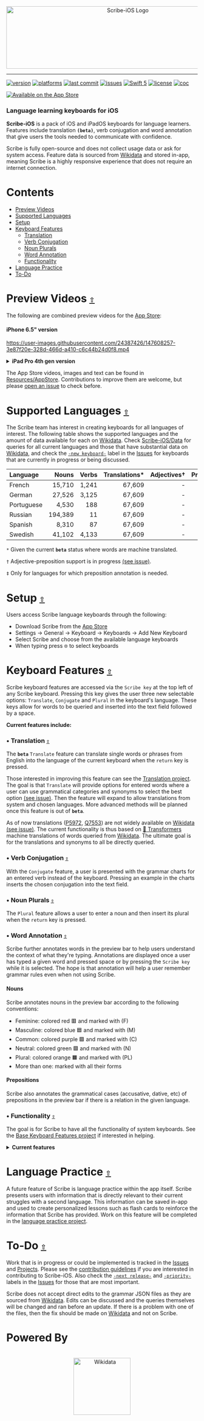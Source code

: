 <div align="center">
  <a href="https://github.com/scribe-org/Scribe-iOS"><img src="https://raw.githubusercontent.com/scribe-org/Scribe-iOS/main/Resources/Scribe/Scribe-iOS_logo_transparent.png" width=624 height=164 alt="Scribe-iOS Logo"></a>
</div>

---

<!---
[![ci](https://img.shields.io/github/workflow/status/scribe-org/Scribe-iOS/CI?logo=github)](https://github.com/scribe-org/Scribe-iOS/actions?query=workflow%3ACI)
--->

[![version](https://img.shields.io/github/v/release/scribe-org/Scribe-iOS?color=%2300550&sort=semver)](https://github.com/scribe-org/Scribe-iOS/releases/)
[![platforms](https://img.shields.io/badge/platforms-iOS%20│%20iPadOS-999999.svg)](https://apps.apple.com/app/scribe-language-keyboards/id1596613886)
[![last commit](https://img.shields.io/github/last-commit/scribe-org/Scribe-iOS)](https://github.com/scribe-org/Scribe-iOS/commits/)
[![issues](https://img.shields.io/github/issues/scribe-org/Scribe-iOS)](https://github.com/scribe-org/Scribe-iOS/issues)
[![Swift 5](https://img.shields.io/badge/Swift-5-blue.svg)](https://github.com/scribe-org/Scribe-iOS/blob/main/CONTRIBUTING.md)
[![license](https://img.shields.io/github/license/scribe-org/Scribe-iOS.svg)](https://github.com/scribe-org/Scribe-iOS/blob/main/LICENSE.txt)
[![coc](https://img.shields.io/badge/coc-Contributor%20Covenant-ff69b4.svg)](https://github.com/scribe-org/Scribe-iOS/blob/main/.github/CODE_OF_CONDUCT.md)

[![Available on the App Store](http://cl.ly/WouG/Download_on_the_App_Store_Badge_US-UK_135x40.svg)](https://apps.apple.com/app/scribe-language-keyboards/id1596613886)

<!---
Also available on [Android](https://github.com/scribe-org/Scribe-Android).
--->

### Language learning keyboards for iOS

**Scribe-iOS** is a pack of iOS and iPadOS keyboards for language learners. Features include translation **`(beta)`**, verb conjugation and word annotation that give users the tools needed to communicate with confidence.

Scribe is fully open-source and does not collect usage data or ask for system access. Feature data is sourced from [Wikidata](https://www.wikidata.org/) and stored in-app, meaning Scribe is a highly responsive experience that does not require an internet connection.

# **Contents**<a id="contents"></a>

- [Preview Videos](#preview-videos)
- [Supported Languages](#supported-languages)
- [Setup](#setup)
- [Keyboard Features](#keyboard-features)
  - [Translation](#translation)
  - [Verb Conjugation](#verb-conjugation)
  - [Noun Plurals](#noun-plurals)
  - [Word Annotation](#word-annotation)
  - [Functionality](#functionality)
- [Language Practice](#language-practice)
- [To-Do](#to-do)

# Preview Videos [`⇧`](#contents) <a id="preview-videos"></a>

The following are combined preview videos for the [App Store](https://apps.apple.com/app/scribe-language-keyboards/id1596613886):

#### iPhone 6.5" version

https://user-images.githubusercontent.com/24387426/147608257-3e87f20e-328d-466d-a410-c6c44b24d0f8.mp4

<details><summary><strong>iPad Pro 4th gen version</strong></summary>
<p>

https://user-images.githubusercontent.com/24387426/147608312-0818cdd0-a5b6-46c4-97bc-2545f81044b2.mp4

</p>
</details>

The App Store videos, images and text can be found in [Resources/AppStore](https://github.com/scribe-org/Scribe-iOS/blob/main/Resources/AppStore/). Contributions to improve them are welcome, but please [open an issue](https://github.com/scribe-org/Scribe-iOS/issues/new) to check before.

# Supported Languages [`⇧`](#contents) <a id="supported-languages"></a>

The Scribe team has interest in creating keyboards for all languages of interest. The following table shows the supported languages and the amount of data available for each on [Wikidata](https://www.wikidata.org/). Check [Scribe-iOS/Data](https://github.com/scribe-org/Scribe-iOS/tree/main/Data) for queries for all current languages and those that have substantial data on [Wikidata](https://www.wikidata.org/), and check the [`-new keyboard-`](https://github.com/scribe-org/Scribe-iOS/issues?q=is%3Aissue+is%3Aopen+label%3A%22-new+keyboard-%22) label in the [Issues](https://github.com/scribe-org/Scribe-iOS/issues) for keyboards that are currently in progress or being discussed.

| Language   |   Nouns | Verbs | Translations\* | Adjectives† | Prepositions‡ |
| :--------- | ------: | ----: | -------------: | ----------: | ------------: |
| French     |  15,710 | 1,241 |         67,609 |           - |             - |
| German     |  27,526 | 3,125 |         67,609 |           - |           188 |
| Portuguese |   4,530 |   188 |         67,609 |           - |             - |
| Russian    | 194,389 |    11 |         67,609 |           - |            12 |
| Spanish    |   8,310 |    87 |         67,609 |           - |             - |
| Swedish    |  41,102 | 4,133 |         67,609 |           - |             - |

`*` Given the current **`beta`** status where words are machine translated.

`†` Adjective-preposition support is in progress [(see issue)](https://github.com/scribe-org/Scribe-iOS/issues/86).

`‡` Only for languages for which preposition annotation is needed.

# Setup [`⇧`](#contents) <a id="setup"></a>

Users access Scribe language keyboards through the following:

- Download Scribe from the [App Store](https://apps.apple.com/app/scribe-language-keyboards/id1596613886)
- Settings -> General -> Keyboard -> Keyboards -> Add New Keyboard
- Select Scribe and choose from the available language keyboards
- When typing press `🌐` to select keyboards

# Keyboard Features [`⇧`](#contents) <a id="keyboard-features"></a>

Scribe keyboard features are accessed via the `Scribe key` at the top left of any Scribe keyboard. Pressing this key gives the user three new selectable options: `Translate`, `Conjugate` and `Plural` in the keyboard's language. These keys allow for words to be queried and inserted into the text field followed by a space.

**Current features include:**

### • Translation [`⇧`](#contents) <a id="translation"></a>

The **`beta`** `Translate` feature can translate single words or phrases from English into the language of the current keyboard when the `return` key is pressed.

Those interested in improving this feature can see the [Translation project](https://github.com/scribe-org/Scribe-iOS/projects/1). The goal is that `Translate` will provide options for entered words where a user can use grammatical categories and synonyms to select the best option [(see issue)](https://github.com/scribe-org/Scribe-iOS/issues/49). Then the feature will expand to allow translations from system and chosen languages. More advanced methods will be planned once this feature is out of **`beta`**.

As of now translations ([P5972](https://www.wikidata.org/wiki/Property:P5972), [Q7553](https://www.wikidata.org/wiki/Q7553)) are not widely available on [Wikidata](https://www.wikidata.org/) [(see issue)](https://github.com/scribe-org/Scribe-iOS/issues/40). The current functionality is thus based on [🤗 Transformers](https://github.com/huggingface/transformers) machine translations of words queried from [Wikidata](https://www.wikidata.org/). The ultimate goal is for the translations and synonyms to all be directly queried.

### • Verb Conjugation [`⇧`](#contents) <a id="verb-conjugation"></a>

With the `Conjugate` feature, a user is presented with the grammar charts for an entered verb instead of the keyboard. Pressing an example in the charts inserts the chosen conjugation into the text field.

### • Noun Plurals [`⇧`](#contents) <a id="noun-plurals"></a>

The `Plural` feature allows a user to enter a noun and then insert its plural when the `return` key is pressed.

### • Word Annotation [`⇧`](#contents) <a id="word-annotation"></a>

Scribe further annotates words in the preview bar to help users understand the context of what they're typing. Annotations are displayed once a user has typed a given word and pressed space or by pressing the `Scribe key` while it is selected. The hope is that annotation will help a user remember grammar rules even when not using Scribe.

#### Nouns

Scribe annotates nouns in the preview bar according to the following conventions:

- Feminine: colored red 🟥 and marked with (F)
- Masculine: colored blue 🟦 and marked with (M)
- Common: colored purple 🟪 and marked with (C)
- Neutral: colored green 🟩 and marked with (N)
- Plural: colored orange 🟧 and marked with (PL)
- More than one: marked with all their forms

#### Prepositions

Scribe also annotates the grammatical cases (accusative, dative, etc) of prepositions in the preview bar if there is a relation in the given language.

### • Functionality [`⇧`](#contents) <a id="functionality"></a>

The goal is for Scribe to have all the functionality of system keyboards. See the [Base Keyboard Features project](https://github.com/scribe-org/Scribe-iOS/projects/6) if interested in helping.

<details><summary><strong>Current features</strong></summary>
<p>

- iPhone and iPad support
- Dynamic layouts for cross-device performance
- Portrait and landscape modes
- Dark mode compatibility
- Auto-capitalization following `.`, `?` and `!`
- The double space period shortcut
- Typing `'` returns to the alphabetic keyboard
- Typing `,`, `?` or `!` and then `space` returns to the alphabetic keyboard
- Hold-to-select characters for letters and symbols [(WIP - see project)](https://github.com/scribe-org/Scribe-iOS/projects/2)

</p>
</details>

# Language Practice [`⇧`](#contents) <a id="language-practice"></a>

A future feature of Scribe is language practice within the app itself. Scribe presents users with information that is directly relevant to their current struggles with a second language. This information can be saved in-app and used to create personalized lessons such as flash cards to reinforce the information that Scribe has provided. Work on this feature will be completed in the [language practice project](https://github.com/scribe-org/Scribe-iOS/projects/7).

# To-Do [`⇧`](#contents) <a id="to-do"></a>

Work that is in progress or could be implemented is tracked in the [Issues](https://github.com/scribe-org/Scribe-iOS/issues) and [Projects](https://github.com/scribe-org/Scribe-iOS/projects). Please see the [contribution guidelines](https://github.com/scribe-org/Scribe-iOS/blob/main/CONTRIBUTING.md) if you are interested in contributing to Scribe-iOS. Also check the [`-next release-`](https://github.com/scribe-org/Scribe-iOS/labels/-next%20release-) and [`-priority-`](https://github.com/scribe-org/Scribe-iOS/labels/-priority-) labels in the [Issues](https://github.com/scribe-org/Scribe-iOS/issues) for those that are most important.

Scribe does not accept direct edits to the grammar JSON files as they are sourced from [Wikidata](https://www.wikidata.org/). Edits can be discussed and the queries themselves will be changed and ran before an update. If there is a problem with one of the files, then the fix should be made on [Wikidata](https://www.wikidata.org/) and not on Scribe.

<!---
# Featured By

<div align="center">
  <br>
  <a href="https://tech-news.wikimedia.de/en/homepage/"><img width="300" src="https://raw.githubusercontent.com/scribe-org/Scribe-iOS/main/Resources/GitHub/Images/wikimedia_deutschland_logo.png" alt="Wikimedia Tech News"></a>
  <br>
</div>
--->

# Powered By

<div align="center">
  <br>
  <a href="https://www.wikidata.org/"><img height="150" src="https://raw.githubusercontent.com/scribe-org/Scribe-iOS/main/Resources/GitHub/Images/wikidata_logo.png" alt="Wikidata"></a>
  <br>
</div>
